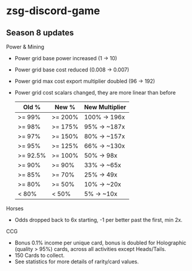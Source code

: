 # zsg-discord-game
## Season 8 updates
Power & Mining
- Power grid base power increased (1 -> 10)
- Power grid base cost reduced (0.008 -> 0.007)
- Power grid max cost export multiplier doubled (96 -> 192)
- Power grid cost scalars changed, they are more linear than before

    | Old %    | New %    | New Multiplier   |
    |----------|----------|------------------|
    | >= 99%   | >= 200%  |   100% ->  196x  |
    | >= 98%   | >= 175%  |   95%  -> ~187x  |
    | >= 97%   | >= 150%  |   80%  -> ~157x  |
    | >= 95%   | >= 125%  |   66%  -> ~130x  |
    | >= 92.5% | >= 100%  |   50%  ->   98x  |
    | >= 90%   | >= 90%   |   33%  ->  ~65x  |
    | >= 85%   | >= 70%   |   25%  ->   49x  |
    | >= 80%   | >= 50%   |   10%  ->  ~20x  |
     |  < 80%   |  < 50%   |   5%   ->  ~10x  |
Horses
- Odds dropped back to 6x starting, -1 per better past the first, min 2x.

CCG 
- Bonus 0.1% income per unique card, bonus is doubled for Holographic (quality > 95%) cards, across all activities except Heads/Tails.
- 150 Cards to collect.
- See statistics for more details of rarity/card values.
